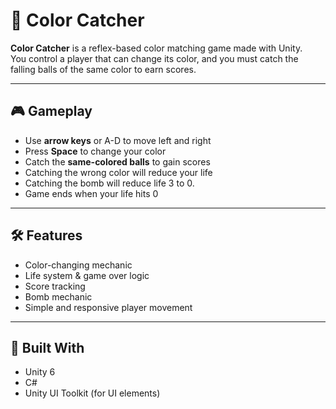 # 🎨 Color Catcher

**Color Catcher** is a reflex-based color matching game made with Unity.  
You control a player that can change its color, and you must catch the falling balls of the same color to earn scores.

---

## 🎮 Gameplay

- Use **arrow keys** or A-D to move left and right
- Press **Space** to change your color
- Catch the **same-colored balls** to gain scores
- Catching the wrong color will reduce your life
- Catching the bomb will reduce life 3 to 0.
- Game ends when your life hits 0

---

## 🛠️ Features

- Color-changing mechanic
- Life system & game over logic
- Score tracking
- Bomb mechanic
- Simple and responsive player movement

---


## 🔧 Built With

- Unity 6
- C#
- Unity UI Toolkit (for UI elements)

